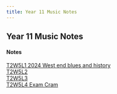 ```yaml
---
title: Year 11 Music Notes
---
```


## Year 11 Music Notes
#### Notes
[T2W5L1 2024 West end blues and history](https://shanmeis-notes.toomwn.xyz/notes/year-10/music/t2w5l12024.html)  
[T2W5L2](https://shanmeis-notes.toomwn.xyz/notes/year-10/music/t2w5l22024.html)  
[T2W5L3](https://shanmeis-notes.toomwn.xyz/notes/year-10/music/t2w5l32024.html)  
[T2W5L4 Exam Cram](https://shanmeis-notes.toomwn.xyz/notes/year-10/music/t2w5l42024.html)